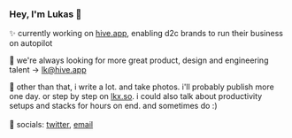 ### Hey, I'm Lukas 👋

✨ currently working on <a href="http://hive.app/" target="_blank">hive.app</a>, enabling d2c brands to run their business on autopilot <br>

🎨 we're always looking for more great product, design and engineering talent → lk@hive.app <br>

📝 other than that, i write a lot. and take photos. i'll probably publish more one day. or step by step on <a href="https://lkx.so">lkx.so</a>. i could also talk about productivity setups and stacks for hours on end. and sometimes do :)<br><br>
📱 socials: <a href="https://twitter.com/lukasklinser">twitter</a>, <a href="mailto:klinser.lukas@gmail.com">email</a> 

<!--
**lukasklinser/lukasklinser** is a ✨ _special_ ✨ repository because its `README.md` (this file) appears on your GitHub profile.

Here are some ideas to get you started:

- 🔭 I’m currently working on ...
- 🌱 I’m currently learning ...
- 👯 I’m looking to collaborate on ...
- 🤔 I’m looking for help with ...
- 💬 Ask me about ...
- 📫 How to reach me: ...
- 😄 Pronouns: ...
- ⚡ Fun fact: ...
-->
